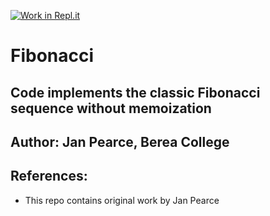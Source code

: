 [![Work in Repl.it](https://classroom.github.com/assets/work-in-replit-14baed9a392b3a25080506f3b7b6d57f295ec2978f6f33ec97e36a161684cbe9.svg)](https://classroom.github.com/online_ide?assignment_repo_id=416050&assignment_repo_type=GroupAssignmentRepo)
# Fibonacci 
## Code implements the classic Fibonacci sequence without memoization

## Author: Jan Pearce, Berea College

## References:
- This repo contains original work by Jan Pearce 
